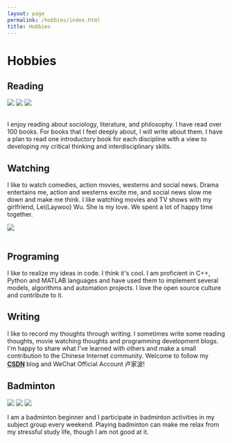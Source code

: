 ```yaml
---
layout: page
permalink: /hobbies/index.html
title: Hobbies
---
```


# Hobbies

## Reading

<div class="third">
<img src="https://lujiabo98.github.io/images/hobbies/book1.JPG">
<img src="https://lujiabo98.github.io/images/hobbies/book2.JPG">
<img src="https://lujiabo98.github.io/images/hobbies/book3.JPG">
</div>

<br>I enjoy reading about sociology, literature, and philosophy. I have read over 100 books. For books that I feel deeply about, I will write about them. I have a plan to read one introductory book for each discipline with a view to developing my critical thinking and interdisciplinary skills.

## Watching

I like to watch comedies, action movies, westerns and social news. Drama entertains me, action and westerns excite me, and social news slow me down and make me think. I like watching movies and TV shows with my girlfriend, Lei(Laywoo) Wu. She is my love. We spent a lot of happy time together.

<div>
<img src="https://lujiabo98.github.io/images/Laywoo.jpg">
</div>


<br>

## Programing

I like to realize my ideas in code. I think it's cool. I am proficient in C++, Python and MATLAB languages and have used them to implement several models, algorithms and automation projects. I love the open source culture and contribute to it.

## Writing

I like to record my thoughts through writing. I sometimes write some reading thoughts, movie watching thoughts and programming development blogs. I'm happy to share what I've learned with others and make a small contribution to the Chinese Internet community.  Welcome to follow my [**CSDN**](https://blog.csdn.net/weixin_43012724?type=blog) blog and WeChat Official Account 卢家波!

## Badminton

<div class="third">
<img src="https://lujiabo98.github.io/images/hobbies/badminton1.jpg">
<img src="https://lujiabo98.github.io/images/hobbies/badminton2.jpg">
<img src="https://lujiabo98.github.io/images/hobbies/badminton3.jpg">
</div>

I am a badminton beginner and I participate in badminton activities in my subject group every weekend. Playing badminton can make me relax from my stressful study life, though I am not good at it.



